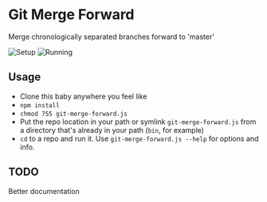 Git Merge Forward
=================

Merge chronologically separated branches forward to 'master'

![Setup](http://192.241.245.99/img/git-merge-forward-prompt.png)
![Running](http://192.241.245.99/img/git-merge-forward-complete.png)

Usage
-----

- Clone this baby anywhere you feel like
- `npm install`
- `chmod 755 git-merge-forward.js`
- Put the repo location in your path or symlink `git-merge-forward.js` from a directory that's already in your path (`bin`, for example)
- `cd` to a repo and run it. Use `git-merge-forward.js --help` for options and info.

TODO
----

Better documentation
